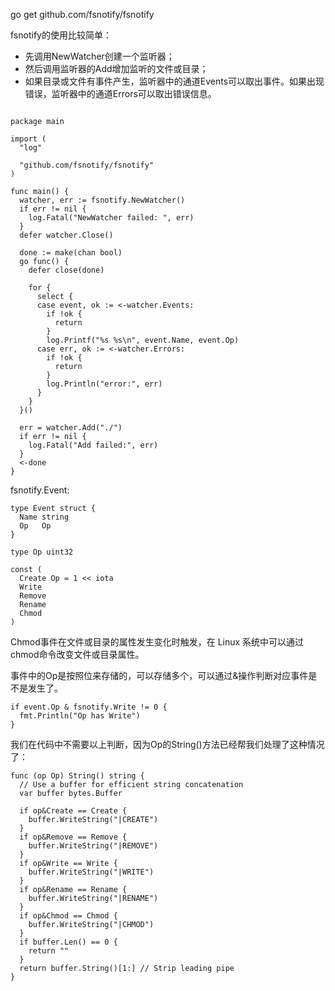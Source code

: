 go get github.com/fsnotify/fsnotify

fsnotify的使用比较简单：

* 先调用NewWatcher创建一个监听器；
* 然后调用监听器的Add增加监听的文件或目录；
* 如果目录或文件有事件产生，监听器中的通道Events可以取出事件。如果出现错误，监听器中的通道Errors可以取出错误信息。

```

package main

import (
  "log"

  "github.com/fsnotify/fsnotify"
)

func main() {
  watcher, err := fsnotify.NewWatcher()
  if err != nil {
    log.Fatal("NewWatcher failed: ", err)
  }
  defer watcher.Close()

  done := make(chan bool)
  go func() {
    defer close(done)

    for {
      select {
      case event, ok := <-watcher.Events:
        if !ok {
          return
        }
        log.Printf("%s %s\n", event.Name, event.Op)
      case err, ok := <-watcher.Errors:
        if !ok {
          return
        }
        log.Println("error:", err)
      }
    }
  }()

  err = watcher.Add("./")
  if err != nil {
    log.Fatal("Add failed:", err)
  }
  <-done
}
```

fsnotify.Event:
```
type Event struct {
  Name string
  Op   Op
}
```

```
type Op uint32

const (
  Create Op = 1 << iota
  Write
  Remove
  Rename
  Chmod
)
```
Chmod事件在文件或目录的属性发生变化时触发，在 Linux 系统中可以通过chmod命令改变文件或目录属性。

事件中的Op是按照位来存储的，可以存储多个，可以通过&操作判断对应事件是不是发生了。

```
if event.Op & fsnotify.Write != 0 {
  fmt.Println("Op has Write")
}
```
我们在代码中不需要以上判断，因为Op的String()方法已经帮我们处理了这种情况了：
```
func (op Op) String() string {
  // Use a buffer for efficient string concatenation
  var buffer bytes.Buffer

  if op&Create == Create {
    buffer.WriteString("|CREATE")
  }
  if op&Remove == Remove {
    buffer.WriteString("|REMOVE")
  }
  if op&Write == Write {
    buffer.WriteString("|WRITE")
  }
  if op&Rename == Rename {
    buffer.WriteString("|RENAME")
  }
  if op&Chmod == Chmod {
    buffer.WriteString("|CHMOD")
  }
  if buffer.Len() == 0 {
    return ""
  }
  return buffer.String()[1:] // Strip leading pipe
}

```